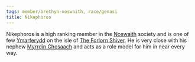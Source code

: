 ```yaml
---
tags: member/brethyn-noswaith, race/genasi
title: Nikephoros
---
```


Nikephoros is a high ranking member in the [Noswaith](Groups/Brethyn%20Noswaith.md) society and is one of few [Ymarferydd](Groups/Ymarferydd.md) on the isle of [The Forlorn Shiver](Locations/Cloud%20Sea/Shards/The%20Forlorn%20Shiver/The%20Forlorn%20Shiver.md). He is very close with his nephew [Myrrdin Chosaach](People/Party/Myrrdin%20Chosaach.md) and acts as a role model for him in near every way.
